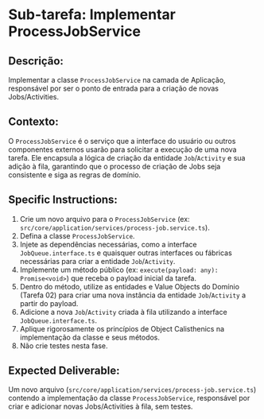 # Sub-tarefa: Implementar ProcessJobService

## Descrição:

Implementar a classe `ProcessJobService` na camada de Aplicação, responsável por ser o ponto de entrada para a criação de novas Jobs/Activities.

## Contexto:

O `ProcessJobService` é o serviço que a interface do usuário ou outros componentes externos usarão para solicitar a execução de uma nova tarefa. Ele encapsula a lógica de criação da entidade `Job`/`Activity` e sua adição à fila, garantindo que o processo de criação de Jobs seja consistente e siga as regras de domínio.

## Specific Instructions:

1. Crie um novo arquivo para o `ProcessJobService` (ex: `src/core/application/services/process-job.service.ts`).
2. Defina a classe `ProcessJobService`.
3. Injete as dependências necessárias, como a interface `JobQueue.interface.ts` e quaisquer outras interfaces ou fábricas necessárias para criar a entidade `Job`/`Activity`.
4. Implemente um método público (ex: `execute(payload: any): Promise<void>`) que receba o payload inicial da tarefa.
5. Dentro do método, utilize as entidades e Value Objects do Domínio (Tarefa 02) para criar uma nova instância da entidade `Job`/`Activity` a partir do payload.
6. Adicione a nova `Job`/`Activity` criada à fila utilizando a interface `JobQueue.interface.ts`.
7. Aplique rigorosamente os princípios de Object Calisthenics na implementação da classe e seus métodos.
8. Não crie testes nesta fase.

## Expected Deliverable:

Um novo arquivo (`src/core/application/services/process-job.service.ts`) contendo a implementação da classe `ProcessJobService`, responsável por criar e adicionar novas Jobs/Activities à fila, sem testes.